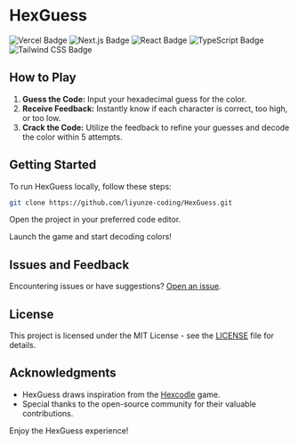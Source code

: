 # HexGuess

![Vercel Badge](https://img.shields.io/badge/Vercel-000?logo=vercel&logoColor=fff&style=flat)
![Next.js Badge](https://img.shields.io/badge/Next.js-000?logo=nextdotjs&logoColor=fff&style=flat)
![React Badge](https://img.shields.io/badge/React-61DAFB?logo=react&logoColor=000&style=flat)
![TypeScript Badge](https://img.shields.io/badge/TypeScript-3178C6?logo=typescript&logoColor=fff&style=flat)
![Tailwind CSS Badge](https://img.shields.io/badge/Tailwind%20CSS-06B6D4?logo=tailwindcss&logoColor=fff&style=flat)

## How to Play

1. **Guess the Code:** Input your hexadecimal guess for the color.
2. **Receive Feedback:** Instantly know if each character is correct, too high, or too low.
3. **Crack the Code:** Utilize the feedback to refine your guesses and decode the color within 5 attempts.

## Getting Started

To run HexGuess locally, follow these steps:

```bash
git clone https://github.com/liyunze-coding/HexGuess.git
```

Open the project in your preferred code editor.

Launch the game and start decoding colors!

## Issues and Feedback

Encountering issues or have suggestions? [Open an issue](https://github.com/liyunze-coding/HexGuess/issues).

## License

This project is licensed under the MIT License - see the [LICENSE](LICENSE) file for details.

## Acknowledgments

- HexGuess draws inspiration from the [Hexcodle](https://hexcodle.com) game.
- Special thanks to the open-source community for their valuable contributions.

Enjoy the HexGuess experience!
